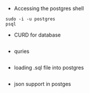 * Accessing the postgres shell
```
sudo -i -u postgres
psql
```

* CURD for database
```
```
* quries
```
```
* loading .sql file into postgres
```
```

* json support in postges
```
```
